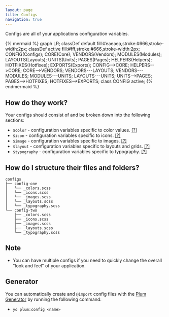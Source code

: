```yaml
---
layout: page
title: Configs
navigation: true
---
```


Configs are all of your applications configuration variables.

{% mermaid %}
graph LR;
    classDef default fill:#eaeaea,stroke:#666,stroke-width:2px;
    classDef active fill:#fff,stroke:#666,stroke-width:2px;
    CONFIG(Configs);
    CORE(Core);
    VENDORS(Vendors);
    MODULES(Modules);
    LAYOUTS(Layouts);
    UNITS(Units);
    PAGES(Pages);
    HELPERS(Helpers);
    HOTFIXES(Hotfixes);
    EXPORTS(Exports);
    CONFIG-->CORE;
    HELPERS-->CORE;
    CORE-->VENDORS;
    VENDORS---LAYOUTS;
    VENDORS---MODULES;
    MODULES---UNITS;
    LAYOUTS---UNITS;
    UNITS-->PAGES;
    PAGES-->HOTFIXES;
    HOTFIXES-->EXPORTS;
    class CONFIG active;
{% endmermaid %}

## How do they work?

Your configs should consist of and be broken down into the following sections:

- `$color`      - configuration variables specific to color values. [[?]](config-colors.html)
- `$icon`       - configuration variables specific to icons. [[?]](config-icons.html)
- `$image`      - configuration variables specific to images. [[?]](config-images.html)
- `$layout`     - configuration variables specific to layouts and grids. [[?]](config-layouts.html)
- `$typography` - configuration variables specific to typography. [[?]](config-typography.html)

## How do I structure their files and folders?

```text
configs
├── config-one
│   └── _colors.scss
│   └── _icons.scss
│   └── _images.scss
│   └── _layouts.scss
│   └── _typography.scss
└── config-two
    ├── _colors.scss
    ├── _icons.scss
    ├── _images.scss
    ├── _layouts.scss
    └── _typography.scss
```

## Note

- You can have multiple configs if you need to quickly change the overall "look and feel" of your application.

## Generator

You can automatically create and `@import` config files with the [Plum Generator](https://github.com/plum-css/generator-plum) by running the following command:

- `yo plum:config <name>`
